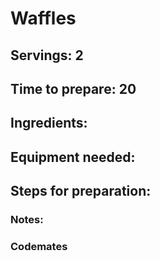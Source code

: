 # Waffles

## Servings: 2

## Time to prepare: 20

## Ingredients:


## Equipment needed:


## Steps for preparation:



### Notes:



### Codemates #
